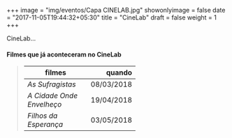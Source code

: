 +++
image = "img/eventos/Capa CINELAB.jpg"
showonlyimage = false
date = "2017-11-05T19:44:32+05:30"
title = "CineLab"
draft = false
weight = 1
+++

CineLab...
<!--more-->


#### Filmes que já aconteceram no CineLab

> filmes          | quando
> -----     | ---:
> *As Sufragistas* |   08/03/2018
> *A Cidade Onde Envelheço* |    19/04/2018
> *Filhos da Esperança* |   03/05/2018



<style>
table:nth-of-type(1) {
    display:table;
    width:55%;
}
table:nth-of-type(1) th:nth-of-type(2) {
    width:10%;
}
</style>
